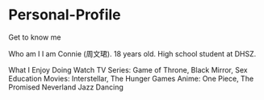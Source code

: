 # Personal-Profile
Get to know me

Who am I
  I am Connie (周文珺). 
  18 years old. 
  High school student at DHSZ. 

What I Enjoy Doing
  Watch 
    TV Series: Game of Throne, Black Mirror, Sex Education
    Movies: Interstellar, The Hunger Games
    Anime: One Piece, The Promised Neverland
  Jazz Dancing
  
